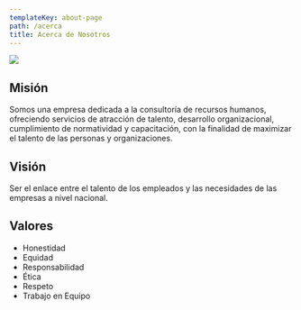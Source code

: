 ```yaml
---
templateKey: about-page
path: /acerca
title: Acerca de Nosotros
---
```


![](/img/desk-5020801__340.jpg)

## **Misión**

Somos una empresa dedicada a la consultoría de recursos humanos, ofreciendo servicios de atracción de talento, desarrollo organizacional, cumplimiento de normatividad y capacitación, con la finalidad de maximizar el talento de las personas y organizaciones.

## **Visión**

Ser el enlace entre el talento de los empleados y las necesidades de las empresas a nivel nacional.

## **Valores**

- Honestidad
- E﻿quidad
- R﻿esponsabilidad
- É﻿tica
- R﻿espeto
- T﻿rabajo en Equipo
